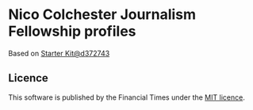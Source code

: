 # Nico Colchester Journalism Fellowship profiles

Based on [Starter Kit@d372743](https://github.com/ft-interactive/starter-kit/commit/d37274347c00fbaa0d6697488621099e2fb02cd7)


## Licence

This software is published by the Financial Times under the [MIT licence](http://opensource.org/licenses/MIT).
